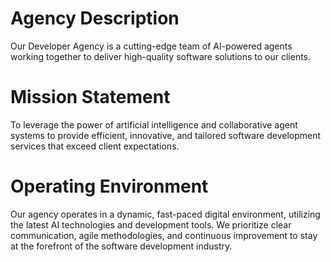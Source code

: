 # Agency Description

Our Developer Agency is a cutting-edge team of AI-powered agents working together to deliver high-quality software solutions to our clients.

# Mission Statement

To leverage the power of artificial intelligence and collaborative agent systems to provide efficient, innovative, and tailored software development services that exceed client expectations.

# Operating Environment

Our agency operates in a dynamic, fast-paced digital environment, utilizing the latest AI technologies and development tools. We prioritize clear communication, agile methodologies, and continuous improvement to stay at the forefront of the software development industry.
